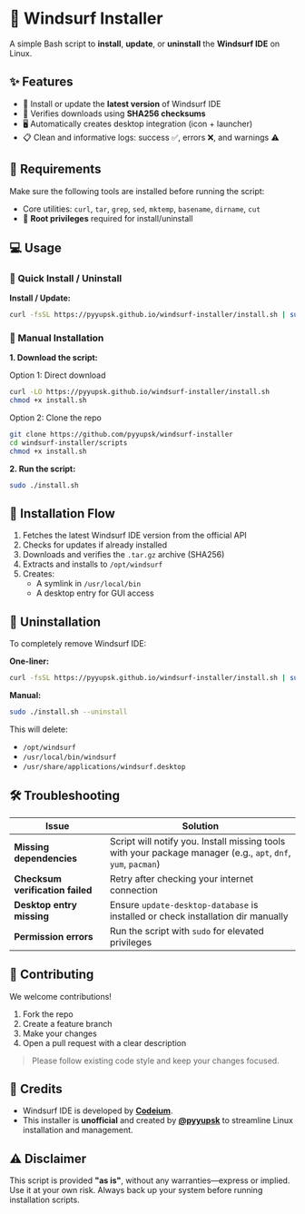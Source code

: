 # 🌊 Windsurf Installer

A simple Bash script to **install**, **update**, or **uninstall** the **Windsurf IDE** on Linux.

## ✨ Features

- 🚀 Install or update the **latest version** of Windsurf IDE
- 🔐 Verifies downloads using **SHA256 checksums**
- 🖥️ Automatically creates desktop integration (icon + launcher)
- 📋 Clean and informative logs: success ✅, errors ❌, and warnings ⚠️

## 🔧 Requirements

Make sure the following tools are installed before running the script:

- Core utilities: `curl`, `tar`, `grep`, `sed`, `mktemp`, `basename`, `dirname`, `cut`
- 🔑 **Root privileges** required for install/uninstall

## 💻 Usage

### 🔹 Quick Install / Uninstall

**Install / Update:**

```bash
curl -fsSL https://pyyupsk.github.io/windsurf-installer/install.sh | sudo bash
```

### 🔸 Manual Installation

**1. Download the script:**

Option 1: Direct download

```bash
curl -LO https://pyyupsk.github.io/windsurf-installer/install.sh
chmod +x install.sh
```

Option 2: Clone the repo

```bash
git clone https://github.com/pyyupsk/windsurf-installer
cd windsurf-installer/scripts
chmod +x install.sh
```

**2. Run the script:**

```bash
sudo ./install.sh
```

## 🔄 Installation Flow

1. Fetches the latest Windsurf IDE version from the official API
2. Checks for updates if already installed
3. Downloads and verifies the `.tar.gz` archive (SHA256)
4. Extracts and installs to `/opt/windsurf`
5. Creates:
   - A symlink in `/usr/local/bin`
   - A desktop entry for GUI access

## 🧹 Uninstallation

To completely remove Windsurf IDE:

**One-liner:**

```bash
curl -fsSL https://pyyupsk.github.io/windsurf-installer/install.sh | sudo bash -s -- --uninstall
```

**Manual:**

```bash
sudo ./install.sh --uninstall
```

This will delete:

- `/opt/windsurf`
- `/usr/local/bin/windsurf`
- `/usr/share/applications/windsurf.desktop`

## 🛠️ Troubleshooting

| Issue                            | Solution                                                                                                      |
| -------------------------------- | ------------------------------------------------------------------------------------------------------------- |
| **Missing dependencies**         | Script will notify you. Install missing tools with your package manager (e.g., `apt`, `dnf`, `yum`, `pacman`) |
| **Checksum verification failed** | Retry after checking your internet connection                                                                 |
| **Desktop entry missing**        | Ensure `update-desktop-database` is installed or check installation dir manually                              |
| **Permission errors**            | Run the script with `sudo` for elevated privileges                                                            |

## 🤝 Contributing

We welcome contributions!

1. Fork the repo
2. Create a feature branch
3. Make your changes
4. Open a pull request with a clear description

> Please follow existing code style and keep your changes focused.

## 💖 Credits

- Windsurf IDE is developed by [**Codeium**](https://codeium.com).
- This installer is **unofficial** and created by [**@pyyupsk**](https://github.com/pyyupsk) to streamline Linux installation and management.

## ⚠️ Disclaimer

This script is provided **"as is"**, without any warranties—express or implied. Use it at your own risk. Always back up your system before running installation scripts.
